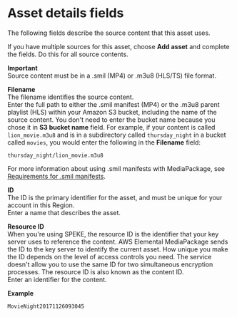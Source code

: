 # Asset details fields<a name="asset-create-details"></a>

The following fields describe the source content that this asset uses\.

If you have multiple sources for this asset, choose **Add asset** and complete the fields\. Do this for all source contents\.

**Important**  
Source content must be in a \.smil \(MP4\) or \.m3u8 \(HLS/TS\) file format\.

****Filename****  
The filename identifies the source content\.  
Enter the full path to either the \.smil manifest \(MP4\) or the \.m3u8 parent playlist \(HLS\) within your Amazon S3 bucket, including the name of the source content\. You don't need to enter the bucket name because you chose it in **S3 bucket name** field\. For example, if your content is called` lion_movie.m3u8` and is in a subdirectory called `thursday_night` in a bucket called `movies`, you would enter the following in the **Filename** field:  

```
thursday_night/lion_movie.m3u8
```
For more information about using \.smil manifests with MediaPackage, see [Requirements for \.smil manifests](supported-inputs-vod-smil.md)\.

****ID****  
The ID is the primary identifier for the asset, and must be unique for your account in this Region\.  
Enter a name that describes the asset\.

****Resource ID****  
When you're using SPEKE, the resource ID is the identifier that your key server uses to reference the content\. AWS Elemental MediaPackage sends the ID to the key server to identify the current asset\. How unique you make the ID depends on the level of access controls you need\. The service doesn't allow you to use the same ID for two simultaneous encryption processes\. The resource ID is also known as the content ID\.  
Enter an identifier for the content\.  

**Example**  

```
MovieNight20171126093045
```
